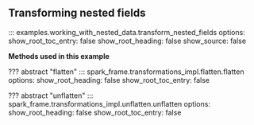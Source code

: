 
## Transforming nested fields
::: examples.working_with_nested_data.transform_nested_fields
    options:
        show_root_toc_entry: false
        show_root_heading: false
        show_source: false

**Methods used in this example**

??? abstract "flatten"
    ::: spark_frame.transformations_impl.flatten.flatten
        options:
            show_root_heading: false
            show_root_toc_entry: false

??? abstract "unflatten"
    ::: spark_frame.transformations_impl.unflatten.unflatten
        options:
            show_root_heading: false
            show_root_toc_entry: false

